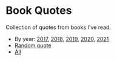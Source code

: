 # Book Quotes

Collection of quotes from books I've read.

* By year: [2017](/books/quotes/2017), [2018](/books/quotes/2018), [2019](/books/quotes/2019), [2020](/books/quotes/2020), [2021](/books/quotes/2021)
* [Random quote](/books/quotes/random)
* [All](/books/quotes/all)
